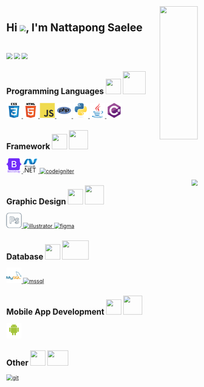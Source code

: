 <img align="right" src="https://media.giphy.com/media/IeRdg7gLkfK1ly2mFU/giphy.gif" width="100px"  height="350px"/>
<h1 align="left">Hi <img src="https://media.giphy.com/media/hvRJCLFzcasrR4ia7z/giphy.gif" width="40px">, I'm Nattapong Saelee</h1>
<br>

<p align="left">
<a href="https://www.facebook.com/profile.php?id=100002376748202"><img src="https://img.shields.io/badge/Facebook-1877F2?style=for-the-badge&logo=facebook&logoColor=white" /></a>
<a href="https://www.instagram.com/saelee_28/"><img src="https://img.shields.io/badge/Instagram-E4405F?style=for-the-badge&logo=instagram&logoColor=white" /></a>
<a href="https://twitter.com/AomSong_98"><img src="https://img.shields.io/badge/Twitter-1DA1F2?style=for-the-badge&logo=twitter&logoColor=white" /></a>
</p>

<h2 align="left">Programming Languages 
<img src="https://media.giphy.com/media/mBYkXvLxkHZFmqBHIC/giphy.gif" width="40px" height="40px">
<img src="https://media.giphy.com/media/Rq1qDYKTTp3MWZ9mgI/giphy.gif" width="60px" height="60px">
</h2> 

<p align="left"> 
<a href="https://www.w3schools.com/css/" target="_blank"> <img src="https://raw.githubusercontent.com/devicons/devicon/master/icons/css3/css3-original-wordmark.svg" alt="css3" width="40" height="40"/> </a> 
<a href="https://www.w3.org/html/" target="_blank"> <img src="https://raw.githubusercontent.com/devicons/devicon/master/icons/html5/html5-original-wordmark.svg" alt="html5" width="40" height="40"/> </a> 
<a href="https://developer.mozilla.org/en-US/docs/Web/JavaScript" target="_blank"> <img src="https://raw.githubusercontent.com/devicons/devicon/master/icons/javascript/javascript-original.svg" alt="javascript" width="40" height="40"/> </a> 
<a href="https://www.php.net" target="_blank"> <img src="https://raw.githubusercontent.com/devicons/devicon/master/icons/php/php-original.svg" alt="php" width="40" height="40"/> </a>
<a href="https://www.python.org" target="_blank"> <img src="https://raw.githubusercontent.com/devicons/devicon/master/icons/python/python-original.svg" alt="python" width="40" height="40"/> </a> 
<a href="https://www.java.com" target="_blank"> <img src="https://raw.githubusercontent.com/devicons/devicon/master/icons/java/java-original.svg" alt="java" width="40" height="40"/> </a> 
<a href="https://www.w3schools.com/cs/" target="_blank"> <img src="https://raw.githubusercontent.com/devicons/devicon/master/icons/csharp/csharp-original.svg" alt="csharp" width="40" height="40"/> </a> 
</p>

<h2 align="left">Framework
<img src="https://media.giphy.com/media/mBYkXvLxkHZFmqBHIC/giphy.gif" width="40px" height="40px">
<img src="https://media.giphy.com/media/AUIz9gccwIIuKHV219/giphy.gif" width="50px" height="50px">
</h2>
<p align="left"> 
<a href="https://getbootstrap.com" target="_blank"> <img src="https://raw.githubusercontent.com/devicons/devicon/master/icons/bootstrap/bootstrap-plain-wordmark.svg" alt="bootstrap" width="40" height="40"/> </a> 
<a href="https://dotnet.microsoft.com/" target="_blank"> <img src="https://raw.githubusercontent.com/devicons/devicon/master/icons/dot-net/dot-net-original-wordmark.svg" alt="dotnet" width="40" height="40"/> </a> 
<a href="https://codeigniter.com" target="_blank"> <img src="https://cdn.worldvectorlogo.com/logos/codeigniter.svg" alt="codeigniter" width="40" height="40"/> </a>
</p>

<img align="right" src="https://media.giphy.com/media/EM082K8c6IGLj9B7wc/giphy.gif" />
<h2 align="left">Graphic Design
<img src="https://media.giphy.com/media/mBYkXvLxkHZFmqBHIC/giphy.gif" width="40px" height="40px">
<img src="https://media.giphy.com/media/g9BUk2hCkuD31UoL6U/giphy.gif" width="50px" height="50px">
</h2>
<p align="left"> 
<a href="https://www.photoshop.com/en" target="_blank"> <img src="https://raw.githubusercontent.com/devicons/devicon/master/icons/photoshop/photoshop-line.svg" alt="photoshop" width="40" height="40"/> </a>
<a href="https://www.adobe.com/in/products/illustrator.html" target="_blank"> <img src="https://www.vectorlogo.zone/logos/adobe_illustrator/adobe_illustrator-icon.svg" alt="illustrator" width="40" height="40"/> </a>
<a href="https://www.figma.com/" target="_blank"> <img src="https://www.vectorlogo.zone/logos/figma/figma-icon.svg" alt="figma" width="40" height="40"/> </a> 
</p>

<h2 align="left">Database
<img src="https://media.giphy.com/media/mBYkXvLxkHZFmqBHIC/giphy.gif" width="40px" height="40px">
<img src="https://media.giphy.com/media/MBCodZbEhb2jSNUZNd/giphy.gif" width="70px" height="50px">
</h2>
<p align="left"> 
<a href="https://www.mysql.com/" target="_blank"> <img src="https://raw.githubusercontent.com/devicons/devicon/master/icons/mysql/mysql-original-wordmark.svg" alt="mysql" width="40" height="40"/> </a> 
<a href="https://www.microsoft.com/en-us/sql-server" target="_blank"> <img src="https://cdn.worldvectorlogo.com/logos/microsoft-sql-server.svg" alt="mssql" width="40" height="40"/> </a> 
</p>

<h2 align="left">Mobile App Development
<img src="https://media.giphy.com/media/mBYkXvLxkHZFmqBHIC/giphy.gif" width="40px" height="40px">
<img src="https://media.giphy.com/media/0dEFGudqmLo9xEBazh/giphy.gif" width="50px" height="50px">
</h2>
<p align="left"> <a href="https://developer.android.com" target="_blank"> <img src="https://raw.githubusercontent.com/devicons/devicon/master/icons/android/android-original-wordmark.svg" alt="android" width="40" height="40"/> </a> </p>


<h2 align="left">Other
<img src="https://media.giphy.com/media/mBYkXvLxkHZFmqBHIC/giphy.gif" width="40px" height="40px">
<img src="https://media.giphy.com/media/kH1DBkPNyZPOk0BxrM/giphy.gif" width="55px" height="40px">
</h2>
<p align="left"> <a href="https://git-scm.com/" target="_blank"> <img src="https://www.vectorlogo.zone/logos/git-scm/git-scm-icon.svg" alt="git" width="40" height="40"/> </a> </p>




